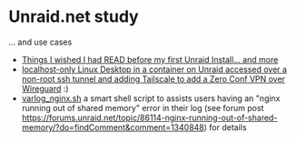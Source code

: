 # Unraid.net study
... and use cases 

- [Things I wished I had READ before my first Unraid Install... and more](Unraid_Setup.md)
- [localhost-only Linux Desktop in a container on Unraid accessed over a non-root ssh tunnel and adding Tailscale to add a Zero Conf VPN over Wireguard](rdesktop-JD-ssh-Tailscale.md) :)
- [varlog_nginx.sh](varlog_nginx.sh) a smart shell script to assists users having an "nginx running out of shared memory" error in their log (see forum post https://forums.unraid.net/topic/86114-nginx-running-out-of-shared-memory/?do=findComment&comment=1340848) for details
